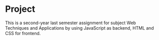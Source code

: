 # Project
This is a second-year last semester assignment for subject Web Techniques and Applications by using JavaScript as backend, HTML and CSS for frontend.
